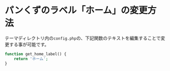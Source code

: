 # パンくずのラベル「ホーム」の変更方法

テーマディレクトリ内の`config.php`の、下記関数のテキストを編集することで変更する事が可能です。

```php
function get_home_label() {
    return 'ホーム';
}
```